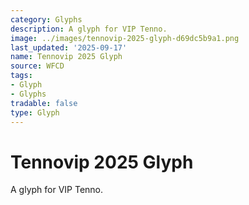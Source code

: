 ```yaml
---
category: Glyphs
description: A glyph for VIP Tenno.
image: ../images/tennovip-2025-glyph-d69dc5b9a1.png
last_updated: '2025-09-17'
name: Tennovip 2025 Glyph
source: WFCD
tags:
- Glyph
- Glyphs
tradable: false
type: Glyph
---
```


# Tennovip 2025 Glyph

A glyph for VIP Tenno.

